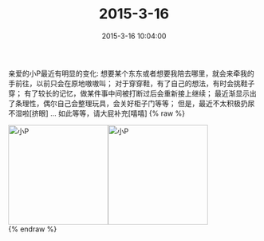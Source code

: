 ﻿---
title: "2015-3-16"
date: 2015-3-16 10:04:00
tags:
categories: 妈妈
---
亲爱的小P最近有明显的变化:
想要某个东东或者想要我陪去哪里，就会来牵我的手前往，以前只会在原地嗷嗷叫；
对于穿穿鞋，有了自己的想法，有时会挑鞋子穿；
有了较长的记忆，做某件事中间被打断过后会重新接上继续；
最近渐显示出了条理性，偶尔自己会整理玩具，会关好柜子门等等；
但是，最近不太积极扔尿不湿啦[挤眼]
...
如此等等，请大屁补充[嘻嘻]
{% raw %}
<div style="width:500 px">
<div style="float:left; width:100 px"><img src="/images/微信图片_20171011083946.jpg" width="200" alt="小P"></div>
<div style="float:left; width:100 px"><img src="/images/微信图片_20171011084002.jpg" width="200" alt="小P"></div>
<div style="clear:both"></div>
</div>
{% endraw %}